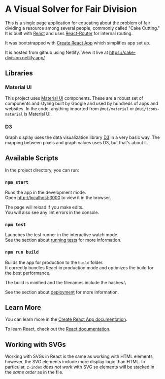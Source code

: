 # A Visual Solver for Fair Division

This is a single page application for educating about the problem of fair dividing a resource among several people, commonly called "Cake Cutting." It is built with [React](https://react.dev/) and uses [React-Router](https://reactrouter.com/) for internal routing. 

It was bootstrapped with [Create React App](https://github.com/facebook/create-react-app) which simplifies app set up.

It is hosted from github using Netlify. View it live at https://cake-division.netlify.app/

## Libraries

### Material UI

This project uses [Material UI](https://mui.com/material-ui/) components. These are a robust set of components and styling built by Google and used by hundreds of apps and websites. In the code, anything imported from `@mui/material` or `@mui/icons-material` is Material UI.

### D3

Graph display uses the data visualization library [D3](https://d3js.org/) in a very basic way. The mapping between pixels and graph values uses D3, but that's about it.

## Available Scripts

In the project directory, you can run:

### `npm start`

Runs the app in the development mode.\
Open [http://localhost:3000](http://localhost:3000) to view it in the browser.

The page will reload if you make edits.\
You will also see any lint errors in the console.

### `npm test`

Launches the test runner in the interactive watch mode.\
See the section about [running tests](https://facebook.github.io/create-react-app/docs/running-tests) for more information.

### `npm run build`

Builds the app for production to the `build` folder.\
It correctly bundles React in production mode and optimizes the build for the best performance.

The build is minified and the filenames include the hashes.\

See the section about [deployment](https://facebook.github.io/create-react-app/docs/deployment) for more information.

## Learn More

You can learn more in the [Create React App documentation](https://facebook.github.io/create-react-app/docs/getting-started).

To learn React, check out the [React documentation](https://reactjs.org/).

## Working with SVGs

Working with SVGs in React is the same as working with HTML elements, however, the SVG elements include more display logic than HTML. In particular, `z-index` _does not work_ with SVG so elements will be stacked in the _same order_ as in the file. 
